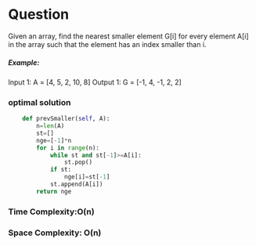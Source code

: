 # Question

Given an array, find the nearest smaller element G[i] for every element A[i] in the array such that the element has an index smaller than i.


##### Example:
Input 1:
    A = [4, 5, 2, 10, 8]
Output 1:
    G = [-1, 4, -1, 2, 2]


### optimal solution
```python
    def prevSmaller(self, A):
		n=len(A)
		st=[]
		nge=[-1]*n
		for i in range(n):
			while st and st[-1]>=A[i]:
				st.pop()
			if st:
				nge[i]=st[-1]
			st.append(A[i])
		return nge

```



### Time Complexity:O(n)
### Space Complexity: O(n)
